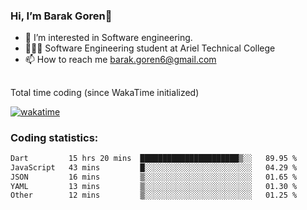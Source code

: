 ###  Hi, I’m Barak Goren👋
- 👀 I’m interested in Software engineering.
- 👨🏼‍🎓 Software Engineering student at Ariel Technical College
- 📫 How to reach me barak.goren6@gmail.com
##
Total time coding (since WakaTime initialized)

[![wakatime](https://wakatime.com/badge/user/5cc5ec80-a806-4ca2-a704-db29274e48cd.svg)](https://wakatime.com/@5cc5ec80-a806-4ca2-a704-db29274e48cd)

   
### Coding statistics:

<!--START_SECTION:waka-->

```txt
Dart         15 hrs 20 mins  ██████████████████████▒░░   89.95 %
JavaScript   43 mins         █░░░░░░░░░░░░░░░░░░░░░░░░   04.29 %
JSON         16 mins         ▒░░░░░░░░░░░░░░░░░░░░░░░░   01.65 %
YAML         13 mins         ▒░░░░░░░░░░░░░░░░░░░░░░░░   01.30 %
Other        12 mins         ▒░░░░░░░░░░░░░░░░░░░░░░░░   01.25 %
```

<!--END_SECTION:waka-->

<!---
barakgoren/barakgoren is a ✨ special ✨ repository because its `README.md` (this file) appears on your GitHub profile.
You can click the Preview link to take a look at your changes.
--->
